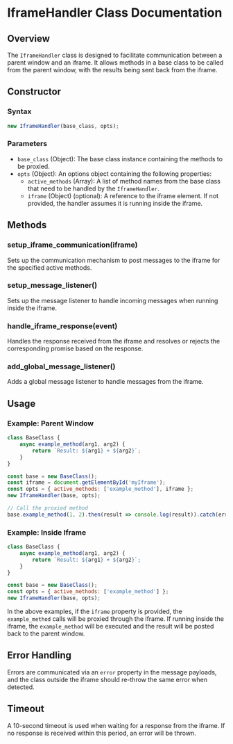 # IframeHandler Class Documentation

## Overview

The `IframeHandler` class is designed to facilitate communication between a parent window and an iframe. It allows methods in a base class to be called from the parent window, with the results being sent back from the iframe.

## Constructor

### Syntax

```javascript
new IframeHandler(base_class, opts);
```

### Parameters

- `base_class` (Object): The base class instance containing the methods to be proxied.
- `opts` (Object): An options object containing the following properties:
  - `active_methods` (Array): A list of method names from the base class that need to be handled by the `IframeHandler`.
  - `iframe` (Object) (optional): A reference to the iframe element. If not provided, the handler assumes it is running inside the iframe.

## Methods

### setup_iframe_communication(iframe)

Sets up the communication mechanism to post messages to the iframe for the specified active methods.

### setup_message_listener()

Sets up the message listener to handle incoming messages when running inside the iframe.

### handle_iframe_response(event)

Handles the response received from the iframe and resolves or rejects the corresponding promise based on the response.

### add_global_message_listener()

Adds a global message listener to handle messages from the iframe.

## Usage

### Example: Parent Window

```javascript
class BaseClass {
    async example_method(arg1, arg2) {
        return `Result: ${arg1} + ${arg2}`;
    }
}

const base = new BaseClass();
const iframe = document.getElementById('myIframe');
const opts = { active_methods: ['example_method'], iframe };
new IframeHandler(base, opts);

// Call the proxied method
base.example_method(1, 2).then(result => console.log(result)).catch(error => console.error(error));
```

### Example: Inside Iframe

```javascript
class BaseClass {
    async example_method(arg1, arg2) {
        return `Result: ${arg1} + ${arg2}`;
    }
}

const base = new BaseClass();
const opts = { active_methods: ['example_method'] };
new IframeHandler(base, opts);
```

In the above examples, if the `iframe` property is provided, the `example_method` calls will be proxied through the iframe. If running inside the iframe, the `example_method` will be executed and the result will be posted back to the parent window.

## Error Handling

Errors are communicated via an `error` property in the message payloads, and the class outside the iframe should re-throw the same error when detected.

## Timeout

A 10-second timeout is used when waiting for a response from the iframe. If no response is received within this period, an error will be thrown.